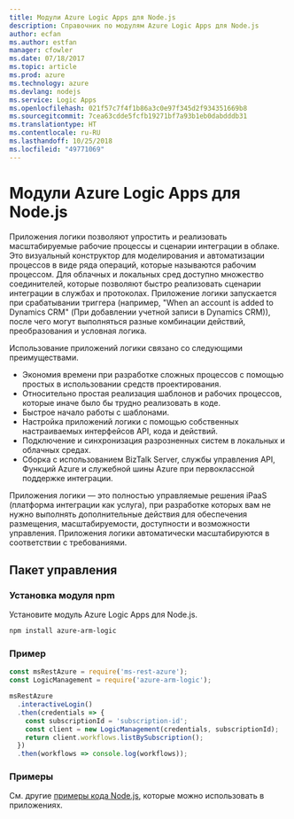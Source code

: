 ```yaml
---
title: Модули Azure Logic Apps для Node.js
description: Справочник по модулям Azure Logic Apps для Node.js
author: ecfan
ms.author: estfan
manager: cfowler
ms.date: 07/18/2017
ms.topic: article
ms.prod: azure
ms.technology: azure
ms.devlang: nodejs
ms.service: Logic Apps
ms.openlocfilehash: 021f57c7f4f1b86a3c0e97f345d2f934351669b8
ms.sourcegitcommit: 7cea63cdde5fcfb19271bf7a93b1eb0dabdddb31
ms.translationtype: HT
ms.contentlocale: ru-RU
ms.lasthandoff: 10/25/2018
ms.locfileid: "49771069"
---
```

# <a name="azure-logic-apps-modules-for-nodejs"></a>Модули Azure Logic Apps для Node.js

Приложения логики позволяют упростить и реализовать масштабируемые рабочие процессы и сценарии интеграции в облаке. Это визуальный конструктор для моделирования и автоматизации процессов в виде ряда операций, которые называются рабочим процессом. Для облачных и локальных сред доступно множество соединителей, которые позволяют быстро реализовать сценарии интеграции в службах и протоколах. Приложение логики запускается при срабатывании триггера (например, "When an account is added to Dynamics CRM" (При добавлении учетной записи в Dynamics CRM)), после чего могут выполняться разные комбинации действий, преобразования и условная логика.

Использование приложений логики связано со следующими преимуществами.
- Экономия времени при разработке сложных процессов с помощью простых в использовании средств проектирования.
- Относительно простая реализация шаблонов и рабочих процессов, которые иначе было бы трудно реализовать в коде.
- Быстрое начало работы с шаблонами.
- Настройка приложений логики с помощью собственных настраиваемых интерфейсов API, кода и действий.
- Подключение и синхронизация разрозненных систем в локальных и облачных средах.
- Сборка с использованием BizTalk Server, службы управления API, Функций Azure и служебной шины Azure при первоклассной поддержке интеграции.

Приложения логики — это полностью управляемые решения iPaaS (платформа интеграции как услуга), при разработке которых вам не нужно выполнять дополнительные действия для обеспечения размещения, масштабируемости, доступности и возможности управления. Приложения логики автоматически масштабируются в соответствии с требованиями.

## <a name="management-package"></a>Пакет управления

### <a name="install-the-npm-module"></a>Установка модуля npm

Установите модуль Azure Logic Apps для Node.js.

```bash
npm install azure-arm-logic
```

### <a name="example"></a>Пример

```javascript
const msRestAzure = require('ms-rest-azure');
const LogicManagement = require('azure-arm-logic');

msRestAzure
  .interactiveLogin()
  .then(credentials => {
    const subscriptionId = 'subscription-id';
    const client = new LogicManagement(credentials, subscriptionId);
    return client.workflows.listBySubscription();
  })
  .then(workflows => console.log(workflows));
```

### <a name="samples"></a>Примеры

См. другие [примеры кода Node.js](https://azure.microsoft.com/resources/samples/?platform=nodejs), которые можно использовать в приложениях.
